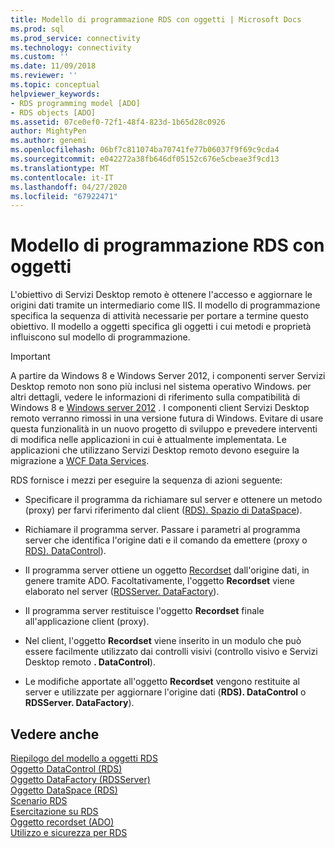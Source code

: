 ```yaml
---
title: Modello di programmazione RDS con oggetti | Microsoft Docs
ms.prod: sql
ms.prod_service: connectivity
ms.technology: connectivity
ms.custom: ''
ms.date: 11/09/2018
ms.reviewer: ''
ms.topic: conceptual
helpviewer_keywords:
- RDS programming model [ADO]
- RDS objects [ADO]
ms.assetid: 07ce0ef0-72f1-48f4-823d-1b65d28c0926
author: MightyPen
ms.author: genemi
ms.openlocfilehash: 06bf7c811074ba70741fe77b06037f9f69c9cda4
ms.sourcegitcommit: e042272a38fb646df05152c676e5cbeae3f9cd13
ms.translationtype: MT
ms.contentlocale: it-IT
ms.lasthandoff: 04/27/2020
ms.locfileid: "67922471"
---
```

# <a name="rds-programming-model-with-objects"></a>Modello di programmazione RDS con oggetti
L'obiettivo di Servizi Desktop remoto è ottenere l'accesso e aggiornare le origini dati tramite un intermediario come IIS. Il modello di programmazione specifica la sequenza di attività necessarie per portare a termine questo obiettivo. Il modello a oggetti specifica gli oggetti i cui metodi e proprietà influiscono sul modello di programmazione.  
  
> [!IMPORTANT]
>  A partire da Windows 8 e Windows Server 2012, i componenti server Servizi Desktop remoto non sono più inclusi nel sistema operativo Windows. per altri dettagli, vedere le informazioni di riferimento sulla compatibilità di Windows 8 e [Windows server 2012](https://www.microsoft.com/download/details.aspx?id=27416) . I componenti client Servizi Desktop remoto verranno rimossi in una versione futura di Windows. Evitare di usare questa funzionalità in un nuovo progetto di sviluppo e prevedere interventi di modifica nelle applicazioni in cui è attualmente implementata. Le applicazioni che utilizzano Servizi Desktop remoto devono eseguire la migrazione a [WCF Data Services](https://go.microsoft.com/fwlink/?LinkId=199565).  
  
 RDS fornisce i mezzi per eseguire la sequenza di azioni seguente:  
  
-   Specificare il programma da richiamare sul server e ottenere un metodo (proxy) per farvi riferimento dal client ([RDS). Spazio di DataSpace](../../../ado/reference/rds-api/dataspace-object-rds.md)).  
  
-   Richiamare il programma server. Passare i parametri al programma server che identifica l'origine dati e il comando da emettere (proxy o [RDS). DataControl](../../../ado/reference/rds-api/datacontrol-object-rds.md)).  
  
-   Il programma server ottiene un oggetto [Recordset](../../../ado/reference/ado-api/recordset-object-ado.md) dall'origine dati, in genere tramite ADO. Facoltativamente, l'oggetto **Recordset** viene elaborato nel server ([RDSServer. DataFactory](../../../ado/reference/rds-api/datafactory-object-rdsserver.md)).  
  
-   Il programma server restituisce l'oggetto **Recordset** finale all'applicazione client (proxy).  
  
-   Nel client, l'oggetto **Recordset** viene inserito in un modulo che può essere facilmente utilizzato dai controlli visivi (controllo visivo e Servizi Desktop remoto **. DataControl**).  
  
-   Le modifiche apportate all'oggetto **Recordset** vengono restituite al server e utilizzate per aggiornare l'origine dati (**RDS). DataControl** o **RDSServer. DataFactory**).  
  
## <a name="see-also"></a>Vedere anche  
 [Riepilogo del modello a oggetti RDS](../../../ado/guide/remote-data-service/rds-object-model-summary.md)   
 [Oggetto DataControl (RDS)](../../../ado/reference/rds-api/datacontrol-object-rds.md)   
 [Oggetto DataFactory (RDSServer)](../../../ado/reference/rds-api/datafactory-object-rdsserver.md)   
 [Oggetto DataSpace (RDS)](../../../ado/reference/rds-api/dataspace-object-rds.md)   
 [Scenario RDS](../../../ado/guide/remote-data-service/rds-scenario.md)   
 [Esercitazione su RDS](../../../ado/guide/remote-data-service/rds-tutorial.md)   
 [Oggetto recordset (ADO)](../../../ado/reference/ado-api/recordset-object-ado.md)   
 [Utilizzo e sicurezza per RDS](../../../ado/guide/remote-data-service/rds-usage-and-security.md)


